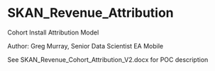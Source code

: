 # SKAN_Revenue_Attribution
Cohort Install Attribution Model

Author: Greg Murray, Senior Data Scientist EA Mobile

See SKAN_Revenue_Cohort_Attribution_V2.docx for POC description
